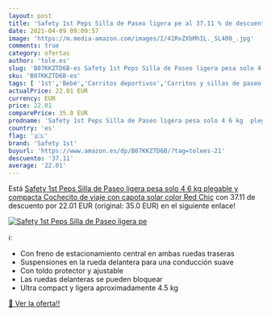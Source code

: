 ```yaml
---
layout: post
title: 'Safety 1st Peps Silla de Paseo ligera pe al 37.11 % de descuento'
date: 2021-04-09 09:09:57
image: 'https://m.media-amazon.com/images/I/41RvZXbMhIL._SL400_.jpg'
comments: true
category: ofertas
author: 'tole.es'
slug: 'B07KKZTD6B-es Safety 1st Peps Silla de Paseo ligera pesa solo 4 6 kg...'
sku: 'B07KKZTD6B-es'
tags: [ '1st','Bebé','Carritos deportivos','Carritos y sillas de paseo','Carritos, sillas de paseo y accesorios','safety','safety 1st', ]
actualPrice: 22.01 EUR
currency: EUR
price: 22.01
comparePrice: 35.0 EUR
prodname: 'Safety 1st Peps Silla de Paseo ligera pesa solo 4 6 kg  plegable y compacta  Cochecito de viaje  con capota solar  color Red Chic'
country: 'es'
flag: '🇪🇸'
brand: 'Safety 1st'
buyurl: 'https://www.amazon.es/dp/B07KKZTD6B/?tag=tolees-21'
descuento: '37.11'
average: '22.01'
---
```


Está [Safety 1st Peps Silla de Paseo ligera pesa solo 4 6 kg  plegable y compacta  Cochecito de viaje  con capota solar  color Red Chic](https://www.amazon.es/dp/B07KKZTD6B/?tag=tolees-21) con 37.11 de descuento por 22.01 EUR (original: 35.0 EUR) en el siguiente enlace!

[![Safety 1st Peps Silla de Paseo ligera pe](https://m.media-amazon.com/images/I/41RvZXbMhIL._SL400_.jpg)](https://www.amazon.es/dp/B07KKZTD6B/?tag=tolees-21)

ℹ️:

- Con freno de estacionamiento central en ambas ruedas traseras
- Suspensiones en la rueda delantera para una conducción suave
- Con toldo protector y ajustable
- Las ruedas delanteras se pueden bloquear
- Ultra compact y ligera aproximadamente 4.5 kg

[🛒 Ver la oferta!!](https://www.amazon.es/dp/B07KKZTD6B/?tag=tolees-21)
